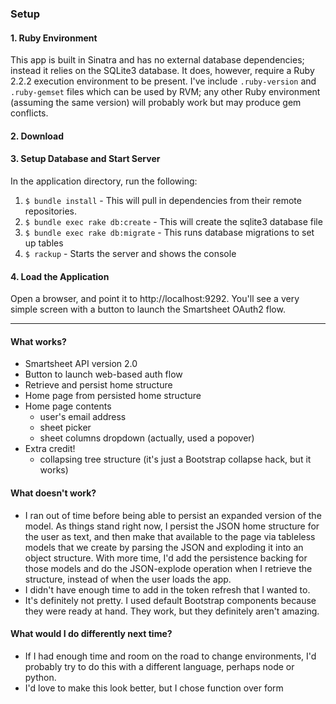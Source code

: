 ### Setup
#### 1. Ruby Environment
This app is built in Sinatra and has no external database dependencies; instead it relies on the SQLite3 database. It does, however, require a Ruby 2.2.2 execution environment to be present. I've include `.ruby-version` and `.ruby-gemset` files which can be used by RVM; any other Ruby environment (assuming the same version) will probably work but may produce gem conflicts.

#### 2. Download

#### 3. Setup Database and Start Server
In the application directory, run the following:
1. `$ bundle install` - This will pull in dependencies from their remote repositories.
2. `$ bundle exec rake db:create` - This will create the sqlite3 database file
3. `$ bundle exec rake db:migrate` - This runs database migrations to set up tables
4. `$ rackup` - Starts the server and shows the console

#### 4. Load the Application
Open a browser, and point it to http://localhost:9292. You'll see a very simple screen with a button to launch the Smartsheet OAuth2 flow.

---

#### What works?
- Smartsheet API version 2.0
- Button to launch web-based auth flow
- Retrieve and persist home structure
- Home page from persisted home structure
- Home page contents
  - user's email address
  - sheet picker
  - sheet columns dropdown (actually, used a popover)
- Extra credit!
  - collapsing tree structure (it's just a Bootstrap collapse hack, but it works)

#### What doesn't work?
- I ran out of time before being able to persist an expanded version of the model. As things stand right now, I persist the JSON home structure for the user as text, and then make that available to the page via tableless models that we create by parsing the JSON and exploding it into an object structure. With more time, I'd add the persistence backing for those models and do the JSON-explode operation when I retrieve the structure, instead of when the user loads the app.
- I didn't have enough time to add in the token refresh that I wanted to.
- It's definitely not pretty. I used default Bootstrap components because they were ready at hand. They work, but they definitely aren't amazing.

#### What would I do differently next time?
- If I had enough time and room on the road to change environments, I'd probably try to do this with a different language, perhaps node or python.
- I'd love to make this look better, but I chose function over form
